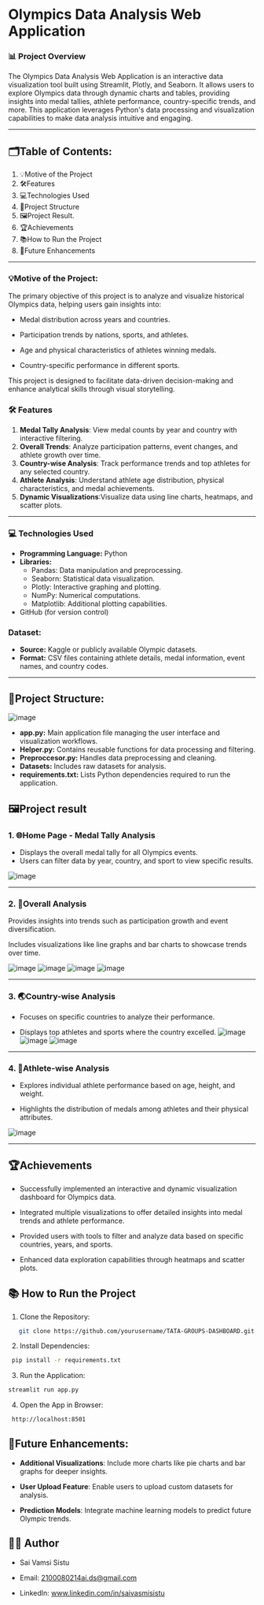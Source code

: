 # **Olympics Data Analysis Web Application**

### **📊 Project Overview**
The Olympics Data Analysis Web Application is an interactive data visualization tool built using Streamlit, Plotly, and Seaborn. It allows users to explore Olympics data through dynamic charts and tables, providing insights into medal tallies, athlete performance, country-specific trends, and more. This application leverages Python's data processing and visualization capabilities to make data analysis intuitive and engaging.

---

## **🗂Table of Contents**:

1. 💡Motive of the Project
2. 🛠️Features
3. 💻Technologies Used
4. 📁Project Structure
5. 🖼️Project Result.
6. 🏆Achievements
7. 📚How to Run the Project
8. 🔄Future Enhancements

---
### **💡Motive of the Project**:
The primary objective of this project is to analyze and visualize historical Olympics data, helping users gain insights into:

- Medal distribution across years and countries.

- Participation trends by nations, sports, and athletes.

- Age and physical characteristics of athletes winning medals.

- Country-specific performance in different sports.

This project is designed to facilitate data-driven decision-making and enhance analytical skills through visual storytelling.

### **🛠️ Features**

1. **Medal Tally Analysis**:  View medal counts by year and country with interactive filtering.
2. **Overall Trends**: Analyze participation patterns, event changes, and athlete growth over time.
3. **Country-wise Analysis**: Track performance trends and top athletes for any selected country.
4. **Athlete Analysis**: Understand athlete age distribution, physical characteristics, and medal achievements.
5. **Dynamic Visualizations**:Visualize data using line charts, heatmaps, and scatter plots.

---

### **💻 Technologies Used**
- **Programming Language:** Python
- **Libraries:**
   - Pandas: Data manipulation and preprocessing.
   - Seaborn: Statistical data visualization.
   - Plotly: Interactive graphing and plotting.
   - NumPy: Numerical computations.
   - Matplotlib: Additional plotting capabilities.
- GitHub (for version control)

### Dataset:
- **Source:** Kaggle or publicly available Olympic datasets.
- **Format:** CSV files containing athlete details, medal information, event names, and country codes.
---
## **📁Project Structure**:
![image](https://github.com/user-attachments/assets/0a60fdb9-782f-4403-82af-1c49d849754e)

- **app.py:** Main application file managing the user interface and visualization workflows.
- **Helper.py:** Contains reusable functions for data processing and filtering.
- **Preproccesor.py:** Handles data preprocessing and cleaning.
- **Datasets:** Includes raw datasets for analysis.
- **requirements.txt:** Lists Python dependencies required to run the application.


## **🖼️Project result**

### 1. **🌐Home Page - Medal Tally Analysis**

- Displays the overall medal tally for all Olympics events.
- Users can filter data by year, country, and sport to view specific results.

![image](https://github.com/user-attachments/assets/b04938c3-83b4-425d-a707-431128040b83)


---
### 2. **🔄Overall Analysis**
Provides insights into trends such as participation growth and event diversification.

Includes visualizations like line graphs and bar charts to showcase trends over time.

![image](https://github.com/user-attachments/assets/c078ede5-193f-4d97-9986-7e22133a9b98)
![image](https://github.com/user-attachments/assets/a9d34ef9-5197-495b-993d-e21ad46ff56f)
![image](https://github.com/user-attachments/assets/4bfd5301-9733-4b8c-8f98-ad6012fda349)
![image](https://github.com/user-attachments/assets/704ba782-1952-4246-823f-9ec2e1ce394a)

---
### 3. **🌏Country-wise Analysis**
- Focuses on specific countries to analyze their performance.

- Displays top athletes and sports where the country excelled.
![image](https://github.com/user-attachments/assets/e985a7f4-891d-48cf-98af-8b85e3d2fc28)
![image](https://github.com/user-attachments/assets/5f620ddc-afed-467a-a3f1-59e0146a23b8)
![image](https://github.com/user-attachments/assets/3a697272-c77c-49f2-ad53-6b6544f809fc)
---

### 4. **👤Athlete-wise Analysis**
- Explores individual athlete performance based on age, height, and weight.

- Highlights the distribution of medals among athletes and their physical attributes.

![image](https://github.com/user-attachments/assets/07d55304-43c6-4b23-a949-fc496747156b)

---

## 🏆Achievements
- Successfully implemented an interactive and dynamic visualization dashboard for Olympics data.

- Integrated multiple visualizations to offer detailed insights into medal trends and athlete performance.

- Provided users with tools to filter and analyze data based on specific countries, years, and sports.

- Enhanced data exploration capabilities through heatmaps and scatter plots.



## 📚 **How to Run the Project**

1. Clone the Repository:

```bash
   git clone https://github.com/yourusername/TATA-GROUPS-DASHBOARD.git
```
2. Install Dependencies:
```bash
 pip install -r requirements.txt
```
3. Run the Application:
```bash
streamlit run app.py
```
4. Open the App in Browser:
```bash
 http://localhost:8501
```

## 🔄Future Enhancements:

- **Additional Visualizations**: Include more charts like pie charts and bar graphs for deeper insights.

- **User Upload Feature**: Enable users to upload custom datasets for analysis.

- **Prediction Models**: Integrate machine learning models to predict future Olympic trends.

##  **👨‍💻 Author**
- Sai Vamsi Sistu

- Email: 2100080214ai.ds@gmail.com

- LinkedIn: www.linkedin.com/in/saivasmisistu
